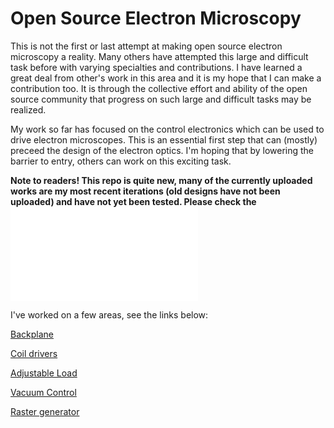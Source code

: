 # Open Source Electron Microscopy

This is not the first or last attempt at making open source electron microscopy a reality. Many others have attempted this large and difficult task before with varying specialties and contributions. I have learned a great deal from other's work in this area and it is my hope that I can make a contribution too. It is through the collective effort and ability of the open source community that progress on such large and difficult tasks may be realized.

My work so far has focused on the control electronics which can be used to drive electron microscopes. This is an essential first step that can (mostly) preceed the design of the electron optics. I'm hoping that by lowering the barrier to entry, others can work on this exciting task.

**Note to readers! This repo is quite new, many of the currently uploaded works are my most recent iterations (old designs have not been uploaded) and have not yet been tested. Please check the ![status page!](./Documentation/Design_Status.md)**

I've worked on a few areas, see the links below:

[Backplane](./Backplane/README.md)

[Coil drivers](./DeflectionCoilDrivers/README.md)

[Adjustable Load](./AdjustableLoad/README.md)

[Vacuum Control](./AdjustableLoad/README.md)

[Raster generator](./RasterGenerator/README.md)
